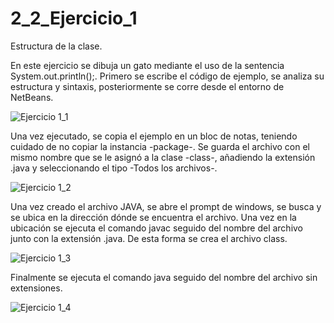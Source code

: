 # 2_2_Ejercicio_1

Estructura de la clase.

En este ejercicio se dibuja un gato mediante el uso de la sentencia System.out.println();.
Primero se escribe el código de ejemplo, se analiza su estructura y sintaxis, posteriormente se corre desde el entorno de NetBeans.

![Ejercicio 1_1](https://user-images.githubusercontent.com/54320247/64190316-ba917d00-ce3b-11e9-9c2d-1a85b240a51c.jpg)

Una vez ejecutado, se copia el ejemplo en un bloc de notas, teniendo cuidado de no copiar la instancia -package-.
Se guarda el archivo con el mismo nombre que se le asignó a la clase -class-, añadiendo la extensión .java y seleccionando el tipo -Todos los archivos-.

![Ejercicio 1_2](https://user-images.githubusercontent.com/54320247/64190325-be250400-ce3b-11e9-85fb-e91ff0056bd5.jpg)

Una vez creado el archivo JAVA, se abre el prompt de windows, se busca y se ubica en la dirección dónde se encuentra el archivo. Una vez en la ubicación se ejecuta el comando javac seguido del nombre del archivo junto con la extensión .java.
De esta forma se crea el archivo class.

![Ejercicio 1_3](https://user-images.githubusercontent.com/54320247/64190331-bfeec780-ce3b-11e9-9c8a-e620f8c08a94.jpg)

Finalmente se ejecuta el comando java seguido del nombre del archivo sin extensiones.

![Ejercicio 1_4](https://user-images.githubusercontent.com/54320247/64190335-c1b88b00-ce3b-11e9-9c7d-d446bd8a09da.jpg)
